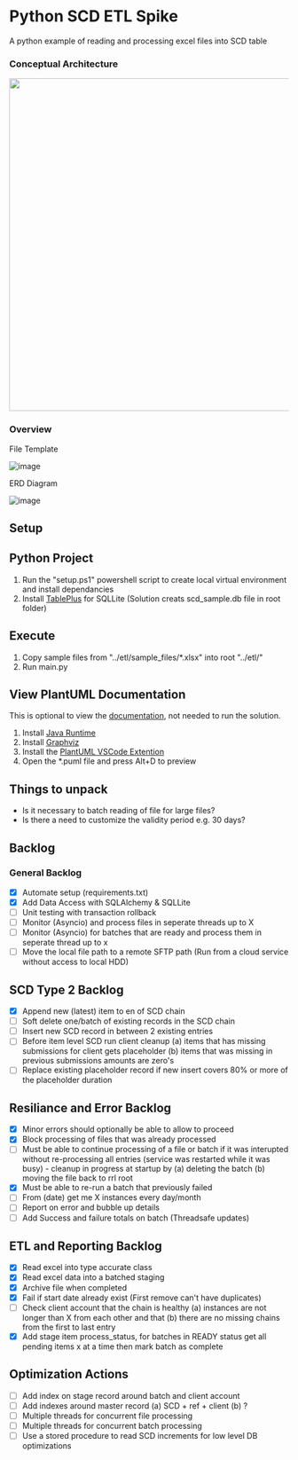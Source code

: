 # Python SCD ETL Spike
A python example of reading and processing excel files into SCD table

### Conceptual Architecture

<img src="https://user-images.githubusercontent.com/2478826/195299688-09855829-7808-4350-bc63-40f1a02c776d.png" width="600" />

### Overview
File Template

![image](https://user-images.githubusercontent.com/2478826/195708755-a099193e-3317-4b38-9500-2d7b61b5f801.png)

ERD Diagram

![image](https://user-images.githubusercontent.com/2478826/195708826-c7a89885-7ace-45be-a4db-88c10abbf839.png)

## Setup

## Python Project
1. Run the "setup.ps1" powershell script to create local virtual environment and install dependancies
2. Install [TablePlus](https://tableplus.com/) for SQLLite (Solution creats scd_sample.db file in root folder)

## Execute
1. Copy sample files from "../etl/sample_files/*.xlsx" into root "../etl/"
2. Run main.py

## View PlantUML Documentation
This is optional to view the [documentation](https://github.com/mariusvrstr/Python-SCD-ETL/tree/main/docs), not needed to run the solution.
1. Install [Java Runtime](https://www.java.com/download/ie_manual.jsp)
2. Install [Graphviz](https://graphviz.org/#what-is-graphviz)
3. Install the [PlantUML VSCode Extention](https://marketplace.visualstudio.com/items?itemName=jebbs.plantuml)
4. Open the *.puml file and press Alt+D to preview

## Things to unpack
- Is it necessary to batch reading of file for large files?
- Is there a need to customize the validity period e.g. 30 days?

## Backlog

### General Backlog
- [X] Automate setup (requirements.txt)
- [X] Add Data Access with SQLAlchemy & SQLLite
- [ ] Unit testing with transaction rollback
- [ ] Monitor (Asyncio) and process files in seperate threads up to X
- [ ] Monitor (Asyncio) for batches that are ready and process them in seperate thread up to x
- [ ] Move the local file path to a remote SFTP path (Run from a cloud service without access to local HDD)

## SCD Type 2 Backlog
- [X] Append new (latest) item to en of SCD chain 
- [ ] Soft delete one/batch of existing records in the SCD chain
- [ ] Insert new SCD record in between 2 existing entries
- [ ] Before item level SCD run client cleanup (a) items that has missing submissions for client gets placeholder (b) items that was missing in previous submissions amounts are zero's
- [ ] Replace existing placeholder record if new insert covers 80% or more of the placeholder duration

## Resiliance and Error Backlog
- [X] Minor errors should optionally be able to allow to proceed
- [X] Block processing of files that was already processed
- [ ] Must be able to continue processing of a file or batch if it was interupted without re-processing all entries (service was restarted while it was busy) - cleanup in progress at startup by (a) deleting the batch (b) moving the file back to rrl root
- [X] Must be able to re-run a batch that previously failed
- [ ] From (date) get me X instances every day/month
- [ ] Report on error and bubble up details
- [ ] Add Success and failure totals on batch (Threadsafe updates)

## ETL and Reporting Backlog
- [X] Read excel into type accurate class
- [X] Read excel data into a batched staging
- [X] Archive file when completed
- [X] Fail if start date already exist (First remove can't have duplicates)
- [ ] Check client account that the chain is healthy (a) instances are not longer than X from each other and that (b) there are no missing chains from the first to last entry
- [X] Add stage item process_status, for batches in READY status get all pending items x at a time then mark batch as complete 

## Optimization Actions
- [ ] Add index on stage record around batch and client account
- [ ] Add indexes around master record (a) SCD + ref + client (b) ?
- [ ] Multiple threads for concurrent file processing
- [ ] Multiple threads for concurrent batch processing
- [ ] Use a stored procedure to read SCD increments for low level DB optimizations
